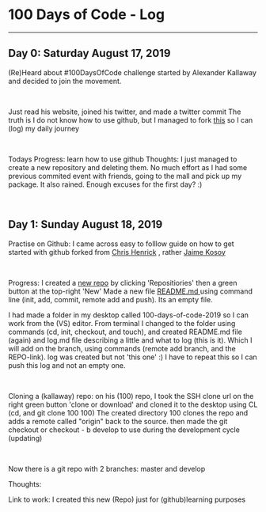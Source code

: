<h1>100 Days of Code - Log</h1> <hr>

<h2>Day 0: Saturday August 17, 2019 </h2>

<p>(Re)Heard about #100DaysOfCode challenge started by Alexander Kallaway and decided to join the movement.</p><br>

<p>Just read his website, joined his twitter, and made a twitter commit
The truth is I do not know how to use github, but I managed to fork <a href="https://github.com/kallaway/100-days-of-code"> this</a> so I can (log) my daily journey <p><br>


<p>Todays Progress: learn how to use github
Thoughts: I just managed to create a new repository and deleting them. No much effort as I had some previous commited event with friends, going to the mall and pick up my package. It also rained. Enough excuses for the first day? :)</p><br>


<h2>Day 1: Sunday August 18, 2019 </h2>

<p>Practise on Github: I came across  easy to folllow guide on how to get started with github forked from <a href="https://github.com/maptime/getting-started-with-git-and-github"> Chris Henrick</a> , rather  <a href = "https://github.com/jkosoy?tab=repositories">Jaime Kosoy</a></p><br>

<p>Progress: I created a  <a href="https://github.com/LujiAnna/100-days-of-code-2019.git">new repo</a> by clicking 'Repositiories' then a green button at the top-right 'New'
Made a new file  <a href ="https://github.com/LujiAnna/100-days-of-code-2019/blob/master/README.md"> README.md </a> using command line (init, add, commit, remote add and push). Its an empty file.</p>

<p>I had made a folder in my desktop called 100-days-of-code-2019 so I can work from the (VS) editor. From terminal I changed to the folder using commands (cd, init, checkout, and touch), and created  README.md file (again) and log.md file describing a little and what to log (this is it). Which I will add on the branch, using commands (remote add branch, and the REPO-link). log was created but not 'this one' :) I have to repeat this so I can push this log and not an empty one.  <p><br>

<p>Cloning a (kallaway) repo: on his (100) repo, I took the SSH clone url on the right green button 'clone or download' and cloned it to the desktop using CL (cd, and git clone 100 100)
The created directory 100 clones the repo and adds a remote called "origin" back to the source. then made the git checkout or checkout - b develop to use during the development cycle (updating)<p><br>

<p>Now there is a git repo with 2 branches: master and develop</p>





<p>Thoughts:

Link to work: I created this new (Repo) just for (github)learning purposes</p>
